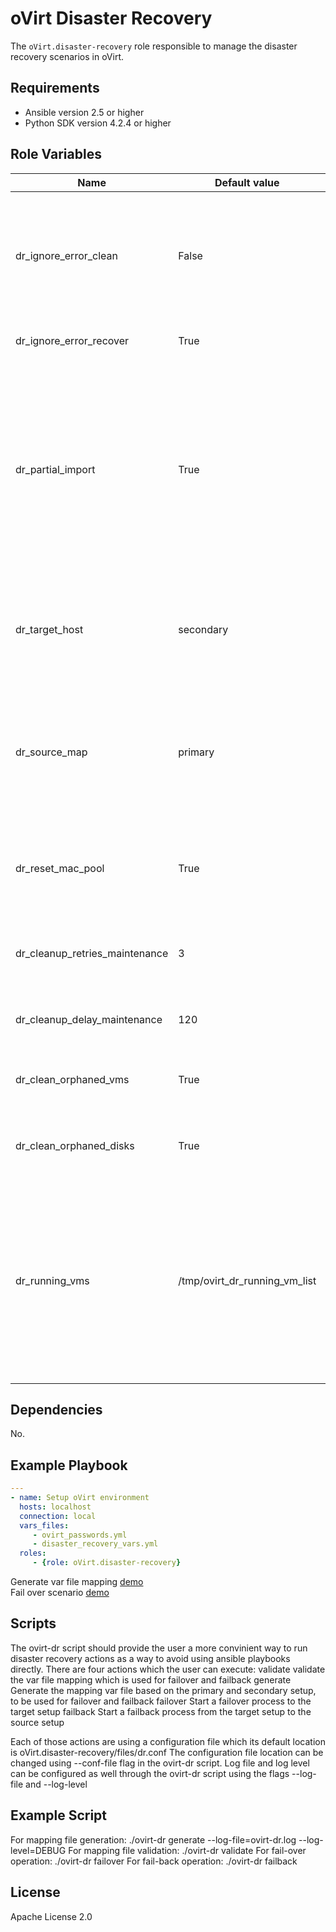 oVirt Disaster Recovery
=========

The `oVirt.disaster-recovery` role responsible to manage the disaster recovery scenarios in oVirt.

Requirements
------------

 * Ansible version 2.5 or higher
 * Python SDK version 4.2.4 or higher

Role Variables
--------------

| Name                    | Default value         |                                                     |
|-------------------------|-----------------------|-----------------------------------------------------|
| dr_ignore_error_clean   | False                 | Specify whether to ignore errors on clean engine setup.<br/>This is mainly being used to avoid failures when trying to move a storage domain to maintenance/detach it.      |
| dr_ignore_error_recover | True                  | Specify whether to ignore errors on recover.      |
| dr_partial_import       | True                  | Specify whether to use the partial import flag on VM/Template register.<br/>If True, VMs and Templates will be registered without any missing disks, if false VMs/Templates will fail to be registered in case some of their disks will be missing from any of the storage domains.      |
| dr_target_host          | secondary             | Specify the default target host to be used in the ansible play.<br/> This host indicates the target site which the recover process will bedone.      |
| dr_source_map           | primary               | Specify the default source map to be used in the play.</br/> The source map indicates the key which is used to get the target value for each attribute which we want to register with the VM/Template.       |
| dr_reset_mac_pool       | True                  | If true, then once a VM will be registered, it will automatically reset the mac pool, if configured in the VM.        |
| dr_cleanup_retries_maintenance       | 3                  | Specify the number of retries of moving a storage domain to maintenace VM as part of a fail back scenario.       |
| dr_cleanup_delay_maintenance       | 120                  | Specify the number of seconds between each retry as part of a fail back scenario.       |
| dr_clean_orphaned_vms        | True                  | Specify whether to remove any VMs which have no disks from the setup as part of cleanup.       |
| dr_clean_orphaned_disks        | True                  | Specify whether to remove lun disks from the setup as part of engine setup.       |
| dr_running_vms		 | /tmp/ovirt_dr_running_vm_list	 | Specify the file path which is used to contain the data of the running VMs in the secondary setup before the failback process run on the primary setup after the secondary site cleanup was finished. Note that the /tmp folder is being used as default so the file will not be available after system reboot.



Dependencies
------------

No.

Example Playbook
----------------

```yaml
---
- name: Setup oVirt environment
  hosts: localhost
  connection: local
  vars_files:
     - ovirt_passwords.yml
     - disaster_recovery_vars.yml
  roles:
     - {role: oVirt.disaster-recovery}
```

Generate var file mapping [demo](https://youtu.be/s1-Hq_Mk1w8)<br/>
Fail over scenario [demo](https://youtu.be/mEOgH-Tk09c)

Scripts
-------
The ovirt-dr script should provide the user a more convinient way to run
disaster recovery actions as a way to avoid using ansible playbooks directly.
There are four actions which the user can execute:
  validate	validate the var file mapping which is used for failover and failback
  generate	Generate the mapping var file based on the primary and secondary setup, to be used for failover and failback
  failover	Start a failover process to the target setup
  failback	Start a failback process from the target setup to the source setup

Each of those actions are using a configuration file which its default location is oVirt.disaster-recovery/files/dr.conf
The configuration file location can be changed using --conf-file flag in the ovirt-dr script.
Log file and log level can be configured as well through the ovirt-dr script using the flags --log-file and --log-level


Example Script
--------------
For mapping file generation:
  ./ovirt-dr generate --log-file=ovirt-dr.log --log-level=DEBUG
For mapping file validation:
  ./ovirt-dr validate
For fail-over operation:
  ./ovirt-dr failover
For fail-back operation:
  ./ovirt-dr failback

License
-------

Apache License 2.0

